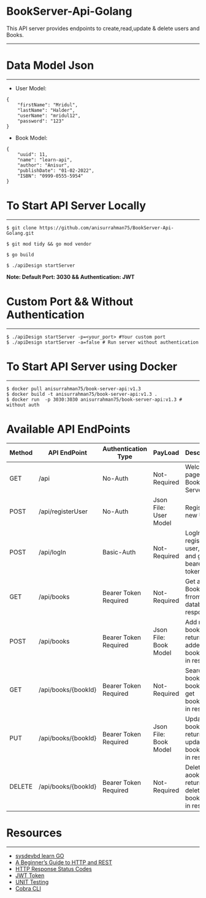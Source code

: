 # BookServer-Api-Golang
This API server provides endpoints to create,read,update & delete users and Books.
***
# Data Model Json
***
- User Model:
```
{
    "firstName": "Mridul",
    "lastName": "Halder",
    "userName": "mridul12",
    "password": "123"
}
```
- Book Model:
```
{
    "uuid": 11,
    "name": "learn-api",
    "author": "Anisur",
    "publishDate": "01-02-2022",
    "ISBN": "0999-0555-5954"
}
```
# To Start API Server Locally
***
`$ git clone https://github.com/anisurrahman75/BookServer-Api-Golang.git`

`$ git mod tidy && go mod vendor`

`$ go build`

`$ ./apiDesign startServer` 

**Note: Default Port: 3030 && Authentication: JWT**
# Custom Port && Without Authentication 
***
```shell
$ ./apiDesign startServer -p=<your_port> #Your custom port  
$ ./apiDesign startServer -a=false # Run server without authentication
```
# To Start API Server using Docker
***
```shell
$ docker pull anisurrahman75/book-server-api:v1.3
$ docker build -t anisurrahman75/book-server-api:v1.3 .
$ docker run  -p 3030:3030 anisurrahman75/book-server-api:v1.3 # without auth
```
# Available API EndPoints

Method | API EndPoint        | Authentication Type   | PayLoad               | Description                                             |Curl Command                                      
--- |---------------------|-----------------------|-----------------------|---------------------------------------------------------|-------------------
 GET| /api                | No-Auth               | Not-Required          | Welcome page of this Book-Server                        |`$ curl -X GET http://localhost:3030/api`
POST| /api/registerUser   | No-Auth               | Json File: User Model | Register a new User                                     |`$ curl -X POST -H "Content-Type:application/json" -d '<userModelJson>' http://localhost:3030/api/registerUser`
POST| /api/logIn          | Basic-Auth            | Not-Required          | LogIn with registered user,pass and get bearer token    |`$ curl -X POST --user  '<userName>:<passWord>' localhost:3030/api/logIn`
 GET| /api/books          | Bearer Token Required | Not-Required          | Get all BooksList frrom database in response            |`$ curl -X GET -H "Authorization: Bearer <bearerToken>" http://localhost:3030/api/books`
POST| /api/books          | Bearer Token Required | Json File: Book Model | Add new book and return added bookDetails in response   |`$ curl -X POST -H "Authorization: Bearer <bearerToken>" -H "Content-Type:application/json" -d '<bookModelJson>' localhost:3030/api/books`
 GET| /api/books/{bookId} | Bearer Token Required | Not-Required          | Search book with bookId and get bookDetails in response |`$ curl -X GET -H "Authorization: Bearer <bearerToken>" localhost:3030/api/books/<bookId>`
 PUT| /api/books/{bookId} | Bearer Token Required | Json File: Book Model | Update book and return updated bookDetails in response  |`$ curl -X PUT -H "Authorization: Bearer <bearerToken>" -H "Content-Type:application/json" -d '<bookModelJson>' localhost:3030/api/books/<bookId>`
DELETE| /api/books/{bookId} | Bearer Token Required | Not-Required          | Delete a aook and return deleted bookDetails in response|`$ curl -X DELETE -H "Authorization: Bearer <bearerToken>" localhost:3030/api/books/<bookId>`

# Resources
***
* [sysdevbd learn GO](https://sysdevbd.com/go/)
* [A Beginner’s Guide to HTTP and REST](https://code.tutsplus.com/tutorials/a-beginners-guide-to-http-and-rest--net-16340)
* [HTTP Response Status Codes](https://developer.mozilla.org/en-US/docs/Web/HTTP/Status)
* [JWT Token](https://blog.logrocket.com/jwt-authentication-go)
* [UNIT Testing](https://go-chi.io/#/pages/testing)
* [Cobra CLI](https://github.com/spf13/cobra)